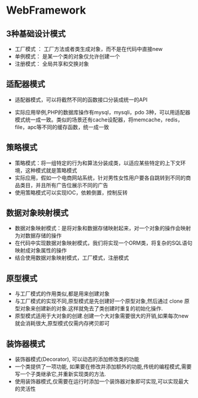 # WebFramework

## 3种基础设计模式

- 工厂模式 ： 工厂方法或者类生成对象，而不是在代码中直接new
- 单例模式： 是某一个类的对象仅允许创建一个
- 注册模式： 全局共享和交换对象

## 适配器模式

- 适配器模式，可以将截然不同的函数接口分装成统一的API

- 实际应用举例,PHP的数据库操作有mysql，mysqli，pdo 3种，可以用适配器模式统一成一致。类似的场景还有cache设配器，将memcache，redis，file，apc等不同的缓存函数，统一成一致     

## 策略模式

- 策略模式：将一组特定的行为和算法分装成类，以适应某些特定的上下文环境，这种模式就是策略模式
- 实际应用，假如一个电商网站系统，针对男性女性用户要各自跳转到不同的商品类目，并且所有广告位展示不同的广告
- 使用策略模式可以实现IOC，依赖倒置，控制反转

## 数据对象映射模式

- 数据对象映射模式：是将对象和数据存储映射起来，对一个对象的操作会映射为对数据存储的操作
- 在代码中实现数据对象映射模式，我们将实现一个ORM类，将复杂的SQL语句映射成对象属性的操作
- 结合使用数据对象映射模式，工厂模式，注册模式

## 原型模式

- 与工厂模式的作用类似,都是用来创建对象
- 与工厂模式的实现不同,原型模式是先创建好一个原型对象,然后通过 clone 原型对象来创建新的对象.这样就免去了类创建时重复的初始化操作.
- 原型模式适用于大对象的创建.创建一个大对象需要很大的开销,如果每次new 就会消耗很大,原型模式仅需内存拷贝即可

## 装饰器模式

- 装饰器模式(Decorator), 可以动态的添加修改类的功能
- 一个类提供了一项功能, 如果要在修改并添加额外的功能,传统的编程模式,需要写一个子类继承它,并重新实现类的方法.
- 使用装饰器模式,仅需要在运行时添加一个装饰器对象即可实现,可以实现最大的灵活性
